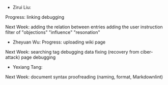 - Zirui Liu:

Progress:
     linking debugging

Next Week: 
    adding the relation between entries
    adding the user instruction
    filter of "objections" "influence" "resonation"

- Zheyuan Wu:
Progress: 
    uploading wiki page

Next Week: 
    searching tag debugging
    data fixing (recovery from ciber-attack)
    page debugging

- Yexiang Tang:

Next Week:
    document syntax proofreading (naming, format, Markdownlint)